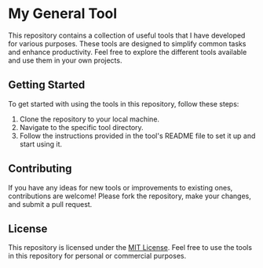 # My General Tool

This repository contains a collection of useful tools that I have developed for various purposes. These tools are designed to simplify common tasks and enhance productivity. Feel free to explore the different tools available and use them in your own projects.

## Getting Started

To get started with using the tools in this repository, follow these steps:

1. Clone the repository to your local machine.
2. Navigate to the specific tool directory.
3. Follow the instructions provided in the tool's README file to set it up and start using it.

## Contributing

If you have any ideas for new tools or improvements to existing ones, contributions are welcome! Please fork the repository, make your changes, and submit a pull request.

## License

This repository is licensed under the [MIT License](LICENSE). Feel free to use the tools in this repository for personal or commercial purposes.
